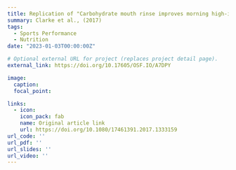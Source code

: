 ```yaml
---
title: Replication of "Carbohydrate mouth rinse improves morning high-intensity exercise performance"
summary: Clarke et al., (2017)
tags:
  - Sports Performance
  - Nutrition
date: "2023-01-03T00:00:00Z"

# Optional external URL for project (replaces project detail page).
external_link: https://doi.org/10.17605/OSF.IO/A7DPY

image:
  caption: 
  focal_point: 

links:
  - icon: 
    icon_pack: fab
    name: Original article link
    url: https://doi.org/10.1080/17461391.2017.1333159
url_code: ''
url_pdf: ''
url_slides: ''
url_video: ''
---
```

